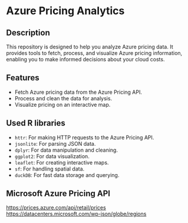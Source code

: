 # Azure Pricing Analytics



## Description

This repository is designed to help you analyze Azure pricing data. It provides tools to fetch, process, and visualize Azure pricing information, enabling you to make informed decisions about your cloud costs.

## Features
- Fetch Azure pricing data from the Azure Pricing API.
- Process and clean the data for analysis.
- Visualize pricing on an interactive map.

## Used R libraries
- `httr`: For making HTTP requests to the Azure Pricing API.
- `jsonlite`: For parsing JSON data.
- `dplyr`: For data manipulation and cleaning.
- `ggplot2`: For data visualization.
- `leaflet`: For creating interactive maps.
- `sf`: For handling spatial data.
- `duckDB`: For fast data storage and querying.

## Microsoft Azure Pricing API
https://prices.azure.com/api/retail/prices
https://datacenters.microsoft.com/wp-json/globe/regions

